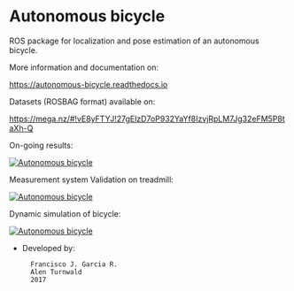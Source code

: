 # Autonomous bicycle

ROS package for localization and pose estimation of an autonomous bicycle.

More information and documentation on:

https://autonomous-bicycle.readthedocs.io

Datasets (ROSBAG format) available on:

https://mega.nz/#!vE8yFTYJ!27gElzD7oP932YaYf8IzvjRpLM7Jg32eFM5P8taXh-Q


On-going results:

[![Autonomous bicycle](http://img.youtube.com/vi/pQ0c6lDg9y0/0.jpg)](https://www.youtube.com/watch?v=pQ0c6lDg9y0 "Pose estimation and localization")

Measurement system Validation on treadmill:

[![Autonomous bicycle](http://img.youtube.com/vi/PQ3tNALyrA8/0.jpg)](https://www.youtube.com/watch?v=PQ3tNALyrA8 "Validation on treadmill")

Dynamic simulation of bicycle:

[![Autonomous bicycle](http://img.youtube.com/vi/5HrwGGrh1kQ/0.jpg)](https://www.youtube.com/watch?v=5HrwGGrh1kQ "Autonomous bicycle simulation")


- Developed by:

        Francisco J. Garcia R.
        Alen Turnwald
        2017